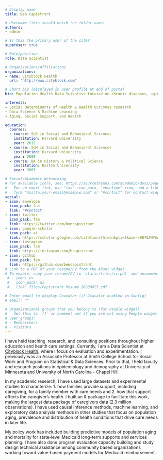 ```yaml
---
# Display name
title: Ben Capistrant

# Username (this should match the folder name)
authors:
- admin

# Is this the primary user of the site?
superuser: true

# Role/position
role: Data Scientist

# Organizations/Affiliations
organizations:
- name: Cityblock Health
  url: "http://www.cityblock.com"

# Short bio (displayed in user profile at end of posts)
bio: Population Health Data Scientist focused on chronic diseases, aging, mental health, caregiving / social support, and social determinants of health.

interests:
- Social Determinants of Health & Health Outcomes research
- Data Science & Machine Learning
- Aging, Social Support, and Health

education:
  courses:
  - course: ScD in Social and Behavioral Sciences
    institution: Harvard University
    year: 2012
  - course: ScM in Social and Behavioral Sciences
    institution: Harvard University
    year: 2008
  - course: BA in History & Political Science
    institution: Boston University
    year: 2003

# Social/Academic Networking
# For available icons, see: https://sourcethemes.com/academic/docs/page-builder/#icons
#   For an email link, use "fas" icon pack, "envelope" icon, and a link in the
#   form "mailto:your-email@example.com" or "#contact" for contact widget.
social:
- icon: envelope
  icon_pack: fas
  link: '#contact'
- icon: twitter
  icon_pack: fab
  link: https://twitter.com/bencapistrant
- icon: google-scholar
  icon_pack: ai
  link: https://scholar.google.com/citations?hl=en&pli=1&user=987QJWYAAAAJ
- icon: instagram
  icon_pack: fab
  link: https://instagram.com/bcapistrant
- icon: github
  icon_pack: fab
  link: https://github.com/bencapistrant
# Link to a PDF of your resume/CV from the About widget.
# To enable, copy your resume/CV to `static/files/cv.pdf` and uncomment the lines below.
 # - icon: cv
 #   icon_pack: ai
 #   link: files/Capistrant_Resume_20200825.pdf

# Enter email to display Gravatar (if Gravatar enabled in Config)
# email: ""

# Organizational groups that you belong to (for People widget)
#   Set this to `[]` or comment out if you are not using People widget.
# user_groups:
# - Researchers
# - Visitors
---
```


I have held teaching, research, and consulting positions throughout higher education and health care settings. Currently, I am a Data Scientist at [Cityblock Health](http://www.cityblock.com), where I focus on evaluation and experimentation.  I previously was an Associate Professor at Smith College School for Social Work and Program on Statistical & Data Sciences. Prior to that, I held faculty and research positions in epidemiology and demography at University of Minnesota and University of North Carolina - Chapel Hill.

In my academic research, I have used large datasets and experimental studies to characterize: 1. how families provide support, including caregiving, for a family member with care needs and 2. how that support affects the caregiver’s health. I built an R package to facilitate this work, making the largest data package of caregivers data (2.3 million observations). I have used causal inference methods, machine learning, and exploratory data analysis methods in other studies that focus on population aging, prevalence and distribution of health conditions that drive care needs in later life.

My policy work has included building predictive models of population aging and mortality for state-level Medicaid long-term supports and services planning. I have also done program evaluation capacity building and study design technical assistance among community based organizations working toward value-based payment models for Medicaid reimbursement.
